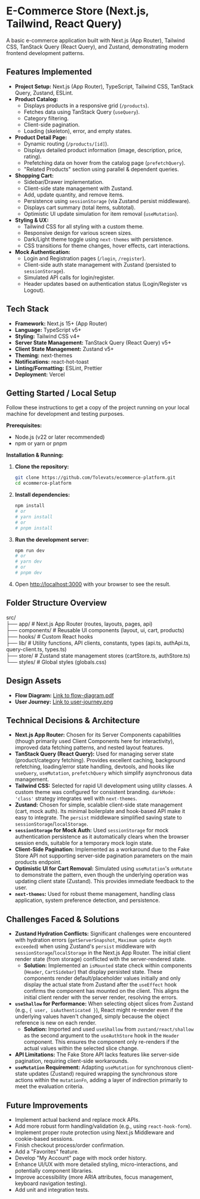 # E-Commerce Store (Next.js, Tailwind, React Query)

A basic e-commerce application built with Next.js (App Router), Tailwind CSS, TanStack Query (React Query), and Zustand, demonstrating modern frontend development patterns.

<!-- ## Live Demo

[Link to deployed application] -->

## Features Implemented

* **Project Setup:** Next.js (App Router), TypeScript, Tailwind CSS, TanStack Query, Zustand, ESLint.
* **Product Catalog:**
    * Displays products in a responsive grid (`/products`).
    * Fetches data using TanStack Query (`useQuery`).
    * Category filtering.
    * Client-side pagination.
    * Loading (skeleton), error, and empty states.
* **Product Detail Page:**
    * Dynamic routing (`/products/[id]`).
    * Displays detailed product information (image, description, price, rating).
    * Prefetching data on hover from the catalog page (`prefetchQuery`).
    * "Related Products" section using parallel & dependent queries.
* **Shopping Cart:**
    * Sidebar/Drawer implementation.
    * Client-side state management with Zustand.
    * Add, update quantity, and remove items.
    * Persistence using `sessionStorage` (via Zustand persist middleware).
    * Displays cart summary (total items, subtotal).
    * Optimistic UI update simulation for item removal (`useMutation`).
* **Styling & UX:**
    * Tailwind CSS for all styling with a custom theme.
    * Responsive design for various screen sizes.
    * Dark/Light theme toggle using `next-themes` with persistence.
    * CSS transitions for theme changes, hover effects, cart interactions.
* **Mock Authentication:**
    * Login and Registration pages (`/login`, `/register`).
    * Client-side auth state management with Zustand (persisted to `sessionStorage`).
    * Simulated API calls for login/register.
    * Header updates based on authentication status (Login/Register vs Logout).

## Tech Stack

* **Framework:** Next.js 15+ (App Router)
* **Language:** TypeScript v5+
* **Styling:** Tailwind CSS v4+
* **Server State Management:** TanStack Query (React Query) v5+
* **Client State Management:** Zustand v5+
* **Theming:** next-themes
* **Notifications:** react-hot-toast
* **Linting/Formatting:** ESLint, Prettier
* **Deployment:** Vercel

## Getting Started / Local Setup

Follow these instructions to get a copy of the project running on your local machine for development and testing purposes.

**Prerequisites:**

* Node.js (v22 or later recommended)
* npm or yarn or pnpm

**Installation & Running:**

1.  **Clone the repository:**
    ```bash
    git clone https://github.com/Tolevats/ecommerce-platform.git
    cd ecommerce-platform
    ```
2.  **Install dependencies:**
    ```bash
    npm install
    # or
    # yarn install
    # or
    # pnpm install
    ```
3.  **Run the development server:**
    ```bash
    npm run dev
    # or
    # yarn dev
    # or
    # pnpm dev
    ```
4.  Open [http://localhost:3000](http://localhost:3000) with your browser to see the result.

## Folder Structure Overview

src/<br>
├── app/ # Next.js App Router (routes, layouts, pages, api) <br>
├── components/ # Reusable UI components (layout, ui, cart, products)<br>
├── hooks/ # Custom React hooks<br>
├── lib/ # Utility functions, API clients, constants, types (api.ts, authApi.ts, query-client.ts, types.ts)<br>
├── store/ # Zustand state management stores (cartStore.ts, authStore.ts)<br>
└── styles/ # Global styles (globals.css)

## Design Assets

* **Flow Diagram:** [Link to flow-diagram.pdf](./public/assets/design/flow-diagram.pdf) 
* **User Journey:** [Link to user-journey.png](./public/assets/design/user-journey.png)

## Technical Decisions & Architecture

* **Next.js App Router:** Chosen for its Server Components capabilities (though primarily used Client Components here for interactivity), improved data fetching patterns, and nested layout features.
* **TanStack Query (React Query):** Used for managing server state (product/category fetching). Provides excellent caching, background refetching, loading/error state handling, devtools, and hooks like `useQuery`, `useMutation`, `prefetchQuery` which simplify asynchronous data management.
* **Tailwind CSS:** Selected for rapid UI development using utility classes. A custom theme was configured for consistent branding. `darkMode: 'class'` strategy integrates well with `next-themes`.
* **Zustand:** Chosen for simple, scalable client-side state management (cart, mock auth). Its minimal boilerplate and hook-based API make it easy to integrate. The `persist` middleware simplified saving state to `sessionStorage`/`localStorage`.
* **`sessionStorage` for Mock Auth:** Used `sessionStorage` for mock authentication persistence as it automatically clears when the browser session ends, suitable for a temporary mock login state.
* **Client-Side Pagination:** Implemented as a workaround due to the Fake Store API not supporting server-side pagination parameters on the main products endpoint.
* **Optimistic UI for Cart Removal:** Simulated using `useMutation`'s `onMutate` to demonstrate the pattern, even though the underlying operation was updating client state (Zustand). This provides immediate feedback to the user.
* **`next-themes`:** Used for robust theme management, handling class application, system preference detection, and persistence.

## Challenges Faced & Solutions

* **Zustand Hydration Conflicts:** Significant challenges were encountered with hydration errors (`getServerSnapshot`, `Maximum update depth exceeded`) when using Zustand's `persist` middleware with `sessionStorage`/`localStorage` in the Next.js App Router. The initial client render state (from storage) conflicted with the server-rendered state.
    * **Solution:** Implemented an `isMounted` state check within components (`Header`, `CartSidebar`) that display persisted state. These components render default/placeholder values initially and only display the actual state from Zustand after the `useEffect` hook confirms the component has mounted on the client. This aligns the initial client render with the server render, resolving the errors.
* **`useShallow` for Performance:** When selecting object slices from Zustand (e.g., `{ user, isAuthenticated }`), React might re-render even if the underlying values haven't changed, simply because the object reference is new on each render.
    * **Solution:** Imported and used `useShallow` from `zustand/react/shallow` as the second argument to the `useAuthStore` hook in the `Header` component. This ensures the component only re-renders if the actual values within the selected slice change.
* **API Limitations:** The Fake Store API lacks features like server-side pagination, requiring client-side workarounds.
* **`useMutation` Requirement:** Adapting `useMutation` for synchronous client-state updates (Zustand) required wrapping the synchronous store actions within the `mutationFn`, adding a layer of indirection primarily to meet the evaluation criteria.

## Future Improvements

* Implement actual backend and replace mock APIs.
* Add more robust form handling/validation (e.g., using `react-hook-form`).
* Implement proper route protection using Next.js Middleware and cookie-based sessions.
* Finish checkout process/order confirmation.
* Add a "Favorites" feature.
* Develop "My Account" page with mock order history.
* Enhance UI/UX with more detailed styling, micro-interactions, and potentially component libraries.
* Improve accessibility (more ARIA attributes, focus management, keyboard navigation testing).
* Add unit and integration tests.
